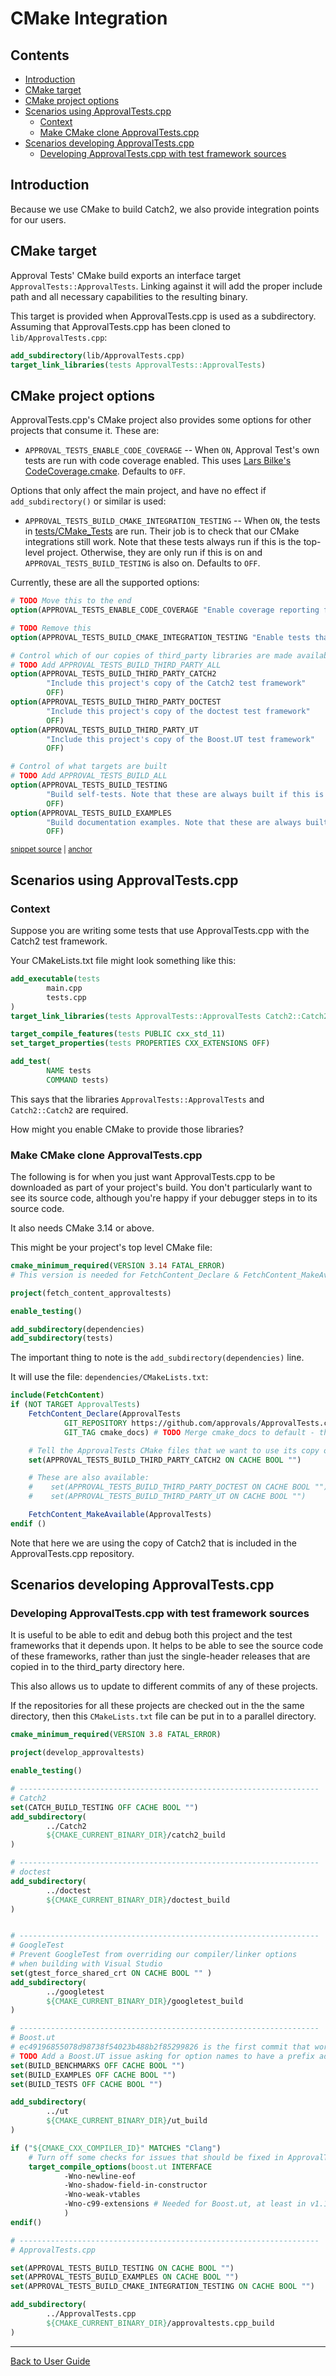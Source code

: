<!--
GENERATED FILE - DO NOT EDIT
This file was generated by [MarkdownSnippets](https://github.com/SimonCropp/MarkdownSnippets).
Source File: /doc/mdsource/CMakeIntegration.source.md
To change this file edit the source file and then execute ./run_markdown_templates.sh.
-->

<a id="top"></a>

# CMake Integration

<!-- toc -->
## Contents

  * [Introduction](#introduction)
  * [CMake target](#cmake-target)
  * [CMake project options](#cmake-project-options)
  * [Scenarios using ApprovalTests.cpp](#scenarios-using-approvaltestscpp)
    * [Context](#context)
    * [Make CMake clone ApprovalTests.cpp](#make-cmake-clone-approvaltestscpp)
  * [Scenarios developing ApprovalTests.cpp](#scenarios-developing-approvaltestscpp)
    * [Developing ApprovalTests.cpp with test framework sources](#developing-approvaltestscpp-with-test-framework-sources)<!-- endtoc -->

## Introduction

Because we use CMake to build Catch2, we also provide integration points for our users.

## CMake target

Approval Tests' CMake build exports an interface target `ApprovalTests::ApprovalTests`. Linking
against it will add the proper include path and all necessary capabilities
to the resulting binary.

This target is provided when ApprovalTests.cpp is used as a subdirectory.
Assuming that ApprovalTests.cpp has been cloned to `lib/ApprovalTests.cpp`:

```cmake
add_subdirectory(lib/ApprovalTests.cpp)
target_link_libraries(tests ApprovalTests::ApprovalTests)
```

## CMake project options

ApprovalTests.cpp's CMake project also provides some options for other projects
that consume it. These are:

* `APPROVAL_TESTS_ENABLE_CODE_COVERAGE` -- When `ON`, Approval Test's own tests are run with code coverage enabled. This uses [Lars Bilke's CodeCoverage.cmake](https://github.com/bilke/cmake-modules/blob/master/CodeCoverage.cmake).  Defaults to `OFF`.

Options that only affect the main project, and have no effect if `add_subdirectory()` or similar is used:

* `APPROVAL_TESTS_BUILD_CMAKE_INTEGRATION_TESTING` -- When `ON`, the tests in [tests/CMake_Tests](https://github.com/approvals/ApprovalTests.cpp/blob/master/tests/CMake_Tests) are run. Their job is to check that our CMake integrations still work. Note that these tests always run if this is the top-level project. Otherwise, they are only run if this is on and `APPROVAL_TESTS_BUILD_TESTING` is also on. Defaults to `OFF`.

Currently, these are all the supported options:

<!-- snippet: ApprovalTestsOptions.cmake -->
<a id='snippet-ApprovalTestsOptions.cmake'/></a>
```cmake
# TODO Move this to the end
option(APPROVAL_TESTS_ENABLE_CODE_COVERAGE "Enable coverage reporting for selected tests" OFF)

# TODO Remove this
option(APPROVAL_TESTS_BUILD_CMAKE_INTEGRATION_TESTING "Enable tests that check our CMake integration" OFF)

# Control which of our copies of third_party libraries are made available
# TODO Add APPROVAL_TESTS_BUILD_THIRD_PARTY_ALL
option(APPROVAL_TESTS_BUILD_THIRD_PARTY_CATCH2
        "Include this project's copy of the Catch2 test framework"
        OFF)
option(APPROVAL_TESTS_BUILD_THIRD_PARTY_DOCTEST
        "Include this project's copy of the doctest test framework"
        OFF)
option(APPROVAL_TESTS_BUILD_THIRD_PARTY_UT
        "Include this project's copy of the Boost.UT test framework"
        OFF)

# Control of what targets are built
# TODO Add APPROVAL_TESTS_BUILD_ALL
option(APPROVAL_TESTS_BUILD_TESTING
        "Build self-tests. Note that these are always built if this is the top-level project"
        OFF)
option(APPROVAL_TESTS_BUILD_EXAMPLES
        "Build documentation examples. Note that these are always built if this is the top-level project"
        OFF)
```
<sup><a href='/CMake/ApprovalTestsOptions.cmake#L1-L26' title='File snippet `ApprovalTestsOptions.cmake` was extracted from'>snippet source</a> | <a href='#snippet-ApprovalTestsOptions.cmake' title='Navigate to start of snippet `ApprovalTestsOptions.cmake`'>anchor</a></sup>
<!-- endsnippet -->

## Scenarios using ApprovalTests.cpp 

### Context

Suppose you are writing some tests that use ApprovalTests.cpp with the Catch2 test framework.

Your CMakeLists.txt file might look something like this:

 <!-- include: inc_fetch_content_approvaltests_tests_cmakelists. path: /doc/mdsource/inc_fetch_content_approvaltests_tests_cmakelists.include.md -->

```cmake
add_executable(tests
        main.cpp
        tests.cpp
)
target_link_libraries(tests ApprovalTests::ApprovalTests Catch2::Catch2)

target_compile_features(tests PUBLIC cxx_std_11)
set_target_properties(tests PROPERTIES CXX_EXTENSIONS OFF)

add_test(
        NAME tests
        COMMAND tests)
```
 <!-- end include: inc_fetch_content_approvaltests_tests_cmakelists. path: /doc/mdsource/inc_fetch_content_approvaltests_tests_cmakelists.include.md -->

This says that the libraries `ApprovalTests::ApprovalTests` and `Catch2::Catch2` are required.

How might you enable CMake to provide those libraries?

### Make CMake clone ApprovalTests.cpp

The following is for when you just want ApprovalTests.cpp to be downloaded as part of your project's build. You don't particularly want to see its source code, although you're happy if your debugger steps in to its source code.

It also needs CMake 3.14 or above.

This might be your project's top level CMake file:

 <!-- include: inc_fetch_content_approvaltests_cmakelists. path: /doc/mdsource/inc_fetch_content_approvaltests_cmakelists.include.md -->

```cmake
cmake_minimum_required(VERSION 3.14 FATAL_ERROR)
# This version is needed for FetchContent_Declare & FetchContent_MakeAvailable

project(fetch_content_approvaltests)

enable_testing()

add_subdirectory(dependencies)
add_subdirectory(tests)
```
 <!-- end include: inc_fetch_content_approvaltests_cmakelists. path: /doc/mdsource/inc_fetch_content_approvaltests_cmakelists.include.md -->

The important thing to note is the `add_subdirectory(dependencies)` line.

It will use the file: `dependencies/CMakeLists.txt`:

 <!-- include: inc_fetch_content_approvaltests_dependencies_cmakelists. path: /doc/mdsource/inc_fetch_content_approvaltests_dependencies_cmakelists.include.md -->

```cmake
include(FetchContent)
if (NOT TARGET ApprovalTests)
    FetchContent_Declare(ApprovalTests
            GIT_REPOSITORY https://github.com/approvals/ApprovalTests.cpp.git
            GIT_TAG cmake_docs) # TODO Merge cmake_docs to default - then change this to master

    # Tell the ApprovalTests CMake files that we want to use its copy of Catch2:
    set(APPROVAL_TESTS_BUILD_THIRD_PARTY_CATCH2 ON CACHE BOOL "")

    # These are also available:
    #    set(APPROVAL_TESTS_BUILD_THIRD_PARTY_DOCTEST ON CACHE BOOL "")
    #    set(APPROVAL_TESTS_BUILD_THIRD_PARTY_UT ON CACHE BOOL "")

    FetchContent_MakeAvailable(ApprovalTests)
endif ()
```
 <!-- end include: inc_fetch_content_approvaltests_dependencies_cmakelists. path: /doc/mdsource/inc_fetch_content_approvaltests_dependencies_cmakelists.include.md -->

Note that here we are using the copy of Catch2 that is included in the ApprovalTests.cpp repository.

## Scenarios developing ApprovalTests.cpp 

### Developing ApprovalTests.cpp with test framework sources

It is useful to be able to edit and debug both this project and the test frameworks that it depends upon. It helps to be able to see the source code of these frameworks, rather than just the single-header releases that are copied in to the third_party directory here.

This also allows us to update to different commits of any of these projects.

If the repositories for all these projects are checked out in the the same directory, then this `CMakeLists.txt` file can be put in to a parallel directory.

 <!-- include: inc_develop_approvaltests_cmakelists. path: /doc/mdsource/inc_develop_approvaltests_cmakelists.include.md -->

```cmake
cmake_minimum_required(VERSION 3.8 FATAL_ERROR)

project(develop_approvaltests)

enable_testing()

# -------------------------------------------------------------------
# Catch2
set(CATCH_BUILD_TESTING OFF CACHE BOOL "")
add_subdirectory(
        ../Catch2
        ${CMAKE_CURRENT_BINARY_DIR}/catch2_build
)

# -------------------------------------------------------------------
# doctest
add_subdirectory(
        ../doctest
        ${CMAKE_CURRENT_BINARY_DIR}/doctest_build
)


# -------------------------------------------------------------------
# GoogleTest
# Prevent GoogleTest from overriding our compiler/linker options
# when building with Visual Studio
set(gtest_force_shared_crt ON CACHE BOOL "" )
add_subdirectory(
        ../googletest
        ${CMAKE_CURRENT_BINARY_DIR}/googletest_build
)

# -------------------------------------------------------------------
# Boost.ut
# ec49196855078d98738f54023b488b2f85299826 is the first commit that works with FetchContent
# TODO Add a Boost.UT issue asking for option names to have a prefix added
set(BUILD_BENCHMARKS OFF CACHE BOOL "")
set(BUILD_EXAMPLES OFF CACHE BOOL "")
set(BUILD_TESTS OFF CACHE BOOL "")

add_subdirectory(
        ../ut
        ${CMAKE_CURRENT_BINARY_DIR}/ut_build
)

if ("${CMAKE_CXX_COMPILER_ID}" MATCHES "Clang")
    # Turn off some checks for issues that should be fixed in ApprovalTests code
    target_compile_options(boost.ut INTERFACE
            -Wno-newline-eof
            -Wno-shadow-field-in-constructor
            -Wno-weak-vtables
            -Wno-c99-extensions # Needed for Boost.ut, at least in v1.1.6
            )
endif()

# -------------------------------------------------------------------
# ApprovalTests.cpp

set(APPROVAL_TESTS_BUILD_TESTING ON CACHE BOOL "")
set(APPROVAL_TESTS_BUILD_EXAMPLES ON CACHE BOOL "")
set(APPROVAL_TESTS_BUILD_CMAKE_INTEGRATION_TESTING ON CACHE BOOL "")

add_subdirectory(
        ../ApprovalTests.cpp
        ${CMAKE_CURRENT_BINARY_DIR}/approvaltests.cpp_build
)
```
 <!-- end include: inc_develop_approvaltests_cmakelists. path: /doc/mdsource/inc_develop_approvaltests_cmakelists.include.md -->

---

[Back to User Guide](/doc/README.md#top)
